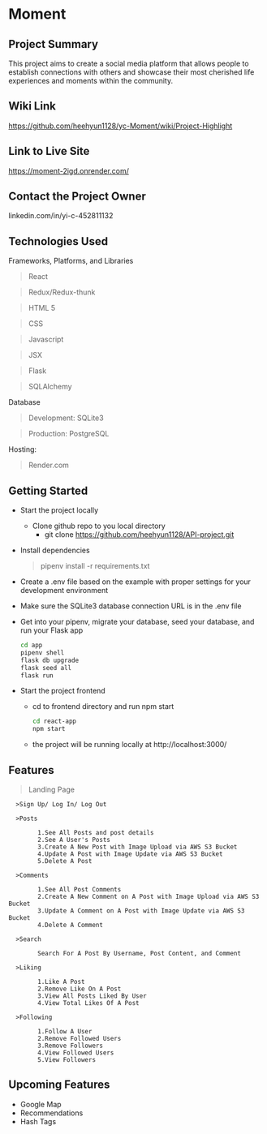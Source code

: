 # Moment


## Project Summary
This project aims to create a social media platform that allows people to establish connections with others and showcase their most cherished life experiences and moments within the community.

## Wiki Link
https://github.com/heehyun1128/yc-Moment/wiki/Project-Highlight
## Link to Live Site

https://moment-2igd.onrender.com/


## Contact the Project Owner
linkedin.com/in/yi-c-452811132
## Technologies Used

Frameworks, Platforms, and Libraries
> React

> Redux/Redux-thunk

> HTML 5

> CSS

> Javascript

> JSX

> Flask

> SQLAlchemy

Database
> Development: SQLite3

> Production: PostgreSQL

Hosting:
> Render.com



## Getting Started


* Start the project locally

  - Clone github repo to you local directory
    - git clone https://github.com/heehyun1128/API-project.git

*  Install dependencies

      >pipenv install -r requirements.txt

*  Create a .env file based on the example with proper settings for your development environment

*  Make sure the SQLite3 database connection URL is in the .env file
*  Get into your pipenv, migrate your database, seed your database, and run your Flask app

   ````bash
   cd app
   pipenv shell
   flask db upgrade
   flask seed all
   flask run


*  Start the project frontend
    - cd to frontend directory and run npm start
      ````bash
      cd react-app
      npm start
    - the project will be running locally at http://localhost:3000/
      

## Features


  >Landing Page

      >Sign Up/ Log In/ Log Out

      >Posts

            1.See All Posts and post details
            2.See A User's Posts
            3.Create A New Post with Image Upload via AWS S3 Bucket 
            4.Update A Post with Image Update via AWS S3 Bucket 
            5.Delete A Post

      >Comments
            
            1.See All Post Comments
            2.Create A New Comment on A Post with Image Upload via AWS S3 Bucket
            3.Update A Comment on A Post with Image Update via AWS S3 Bucket 
            4.Delete A Comment

      >Search

            Search For A Post By Username, Post Content, and Comment

      >Liking
            
            1.Like A Post
            2.Remove Like On A Post
            3.View All Posts Liked By User
            4.View Total Likes Of A Post

      >Following
            
            1.Follow A User
            2.Remove Followed Users
            3.Remove Followers
            4.View Followed Users
            5.View Followers

## Upcoming Features



* Google Map
* Recommendations
* Hash Tags




